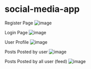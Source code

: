 # social-media-app

Register Page
![image](https://github.com/khushpreet-007/pinterest-clone/assets/75271300/282d9415-b086-4385-b409-7e38eaa78545)

Login Page
![image](https://github.com/khushpreet-007/pinterest-clone/assets/75271300/ecf9de70-6534-4634-b3ea-4df5e9eaf417)

User Profile
![image](https://github.com/khushpreet-007/pinterest-clone/assets/75271300/f8b526fc-6574-45d4-a089-7ebb78c58dc5)

Posts Posted by user
![image](https://github.com/khushpreet-007/pinterest-clone/assets/75271300/db5f05bc-9815-48dc-a59b-35dfa4e1db63)

Posts Posted by all user (feed)
![image](https://github.com/khushpreet-007/pinterest-clone/assets/75271300/076e01b0-a7c4-443b-8e75-9e0c3a073322)
